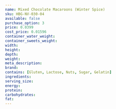 ```yaml
---
name: Mixed Chocolate Macaroons (Winter Spice)
sku: HBG-NV-030-04
available: false
purchase_option: 3
price: 0.0399
cost_price: 0.01596
container_water_weight: 
container_sweets_weight: 
width: 
height: 
depth: 
weight: 
meta_description: 
brand: 
contains: [Gluten, Lactose, Nuts, Sugar, Gelatin]
ingredients: 
serving_size: 
energy: 
protein: 
carbohydrates: 
fat: 
---
```

